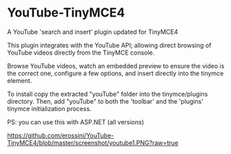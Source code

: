 # YouTube-TinyMCE4
A YouTube 'search and insert' plugin updated for TinyMCE4

This plugin integrates with the YouTube API; allowing direct browsing of YouTube videos directly from the TinyMCE console.

Browse YouTube videos, watch an embedded preview to ensure the video is the correct one, configure a few options, and insert directly into the tinymce element.

To install copy the extracted "youTube" folder into the tinymce/plugins directory. Then, add "youTube" to both the 'toolbar' and the 'plugins' tinymce initialization process.

PS: you can use this with ASP.NET (all versions)

https://github.com/erossini/YouTube-TinyMCE4/blob/master/screenshot/youtube1.PNG?raw=true

